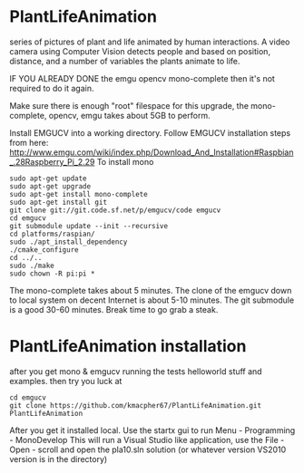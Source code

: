 # PlantLifeAnimation

series of pictures of plant and life animated by human interactions. 
A video camera using Computer Vision detects people and based on position, distance, and a number of variables the plants animate to life. 

IF YOU ALREADY DONE the emgu opencv mono-complete then it's not required to do it again. 

Make sure there is enough "root" filespace for this upgrade, the mono-complete, opencv, emgu takes about 5GB to perform. 

Install EMGUCV into a working directory. 
Follow EMGUCV installation steps from here: 
http://www.emgu.com/wiki/index.php/Download_And_Installation#Raspbian_.28Raspberry_Pi_2.29
To install mono

```
sudo apt-get update 
sudo apt-get upgrade 
sudo apt-get install mono-complete
sudo apt-get install git
git clone git://git.code.sf.net/p/emgucv/code emgucv 
cd emgucv
git submodule update --init --recursive
cd platforms/raspian/
sudo ./apt_install_dependency
./cmake_configure
cd ../..
sudo ./make 
sudo chown -R pi:pi * 
```
The mono-complete takes about 5 minutes. 
The clone of the emgucv down to local system on decent Internet is about 5-10 minutes. 
The git submodule is a good 30-60 minutes. Break time to go grab a steak. 

# PlantLifeAnimation installation 
after you get mono & emgucv running the tests helloworld stuff and examples. then try you luck at

```
cd emgucv 
git clone https://github.com/kmacpher67/PlantLifeAnimation.git PlantLifeAnimation
```

After you get it installed local. 
Use the startx gui to run
Menu - Programming - MonoDevelop 
This will run a Visual Studio like application, use the File - Open - scroll and open the pla10.sln solution (or whatever version VS2010 version is in the directory) 
